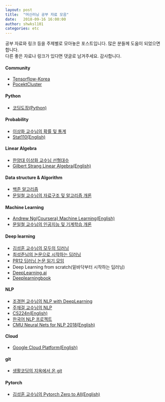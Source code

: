 ```yaml
---
layout: post
title:  "머신러닝 공부 자료 모음"
date:   2018-09-16 16:00:00
author: shwksl101
categories: etc
---
```


공부 자료와 링크 등을 주제별로 모아놓은 포스트입니다.
많은 분들께 도움이 되었으면 합니다.  
다른 좋은 자료나 링크가 있다면 댓글로 남겨주세요. 감사합니다.

#### Community
* [Tensorflow-Korea](https://www.facebook.com/groups/TensorFlowKR/)
* [PocektCluster](https://blog.pocketcluster.io/)

#### Python
* [코딩도장(Python)](https://dojang.io/course/view.php?id=3)

#### Probability
* [이상화 교수님의 확률 및 통계](https://www.youtube.com/watch?v=2ewO_6msPbA&feature=youtu.be)
* [Stat110(English)](https://www.youtube.com/watch?v=KbB0FjPg0mw&list=PL2SOU6wwxB0uwwH80KTQ6ht66KWxbzTIo&index=1)

#### Linear Algebra
* [한양대 이상화 교수님 선형대수](https://www.youtube.com/playlist?list=PLSN_PltQeOyjDGSghAf92VhdMBeaLZWR3)
* [Gilbert Strang Linear Algebra(English)](https://www.youtube.com/watch?v=ZK3O402wf1c&list=PLE7DDD91010BC51F8&index=1)

#### Data structure & Algorithm
* [백준 알고리즘](https://www.acmicpc.net/)
* [문일철 교수님의 자료구조 및 알고리즘 개론](http://kooc.kaist.ac.kr/intro-data-and-algo-2018/joinLectures/14730)

#### Machine Learning
* [Andrew Ng(Coursera) Machine Learning(English)](https://www.coursera.org/learn/machine-learning/home/welcome)
* [문일철 교수님의 인공지능 및 기계학습 개론](https://www.edwith.org/machinelearning1_17/joinLectures/9738)

#### Deep learning
* [김성훈 교수님의 모두의 딥러닝](https://www.youtube.com/watch?v=BS6O0zOGX4E&list=PLlMkM4tgfjnLSOjrEJN31gZATbcj_MpUm)
* [최성준님의 논문으로 시작하는 딥러닝](https://www.edwith.org/deeplearningchoi)
* [PR12 딥러닝 논문 읽기 모임](https://www.youtube.com/watch?v=auKdde7Anr8&list=PLlMkM4tgfjnJhhd4wn5aj8fVTYJwIpWkS)
* Deep Learning from scratch(밑바닥부터 시작하는 딥러닝)
* [DeepLearning.ai](https://www.youtube.com/channel/UCcIXc5mJsHVYTZR1maL5l9w)
* [Deeplearningbook](https://www.deeplearningbook.org/)

#### NLP
* [조경현 교수님의 NLP with DeepLearning](https://www.edwith.org/deepnlp)
* [주재걸 교수님의 NLP](https://www.youtube.com/watch?v=S0mOsBlJ2TE&list=PLep-kTP3NkcPqughb3SOLiSqza_koBewh)
* [CS224n(English)](https://www.youtube.com/watch?v=OQQ-W_63UgQ&list=PL3FW7Lu3i5Jsnh1rnUwq_TcylNr7EkRe6)
* [한국어 NLP 프로젝트](https://github.com/datanada/Awesome-Korean-NLP)
* [CMU Neural Nets for NLP 2018(English)](https://www.youtube.com/watch?v=Q3Y1t9-O3M0&list=PL8PYTP1V4I8Ba7-rY4FoB4-jfuJ7VDKEE)

#### Cloud
* [Google Cloud Platform(English)](https://www.coursera.org/learn/serverless-machine-learning-gcp/lecture/jghRx/welcome-to-the-course)

#### git
* [생활코딩의 지옥에서 온 git](https://opentutorials.org/course/2708)

#### Pytorch
* [김성훈 교수님의 Pytorch Zero to All(English)](https://www.youtube.com/watch?v=SKq-pmkekTk&list=PLlMkM4tgfjnJ3I-dbhO9JTw7gNty6o_2m)
